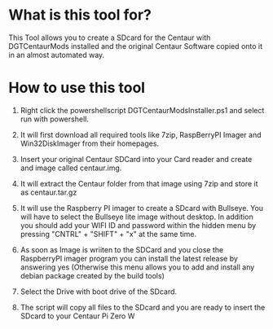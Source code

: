 # What is this tool for?
This Tool allows you to create a SDcard for the Centaur with DGTCentaurMods installed and the original Centaur Software copied onto it in an almost automated way.

# How to use this tool

1. Right click the powershellscript DGTCentaurModsInstaller.ps1 and select run with powershell.

2. It will first download all required tools like 7zip, RaspBerryPI Imager and Win32DiskImager from their homepages.

3. Insert your original Centaur SDCard into your Card reader and create and image called centaur.img.

4. It will extract the Centaur folder from that image using 7zip and store it as centaur.tar.gz

5. It will use the Raspberry PI imager to create a SDcard with Bullseye. You will have to select the Bullseye lite image without desktop. In addition you should add your WIFI ID and password within the hidden menu by pressing "CNTRL" + "SHIFT"  + "x" at the same time.

6. As soon as Image is wriiten to the SDCard and you close the RaspberryPI imager program you can install the latest release by answering yes (Otherwise this menu allows you to add and install any debian package created by the build tools)

7. Select the Drive with boot drive of the SDcard.

8. The script will copy all files to the SDcard and you are ready to insert the SDcard to your Centaur Pi Zero W



